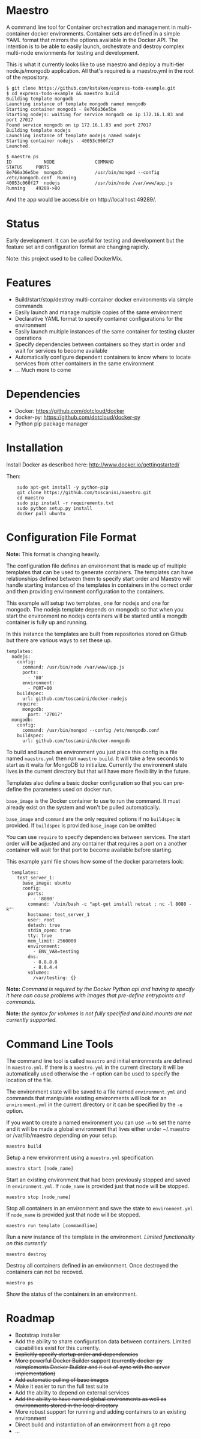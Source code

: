 Maestro
============

A command line tool for Container orchestration and management in multi-container docker environments. Container sets are defined in a simple YAML format that mirrors the options available in the Docker API. The intention is to be able to easily launch, orchestrate and destroy complex multi-node envionments for testing and development.

This is what it currently looks like to use maestro and deploy a multi-tier node.js/mongodb application. All that's required is a maestro.yml in the root of the repository.

```
$ git clone https://github.com/kstaken/express-todo-example.git
$ cd express-todo-example && maestro build
Building template mongodb
Launching instance of template mongodb named mongodb
Starting container mongodb - 8e766a36e5be
Starting nodejs: waiting for service mongodb on ip 172.16.1.83 and port 27017
Found service mongodb on ip 172.16.1.83 and port 27017
Building template nodejs
Launching instance of template nodejs named nodejs
Starting container nodejs - 40053c060f27
Launched.

$ maestro ps
ID            NODE               COMMAND                                     STATUS     PORTS
8e766a36e5be  mongodb            /usr/bin/mongod --config /etc/mongodb.conf  Running
40053c060f27  nodejs             /usr/bin/node /var/www/app.js               Running    49289->80
```

And the app would be accessible on http://localhost:49289/.

Status
======

Early development. It can be useful for testing and development but the feature set and configuration format are changing rapidly.

Note: this project used to be called DockerMix.

Features
========

- Build/start/stop/destroy multi-container docker environments via simple commands
- Easily launch and manage multiple copies of the same environment
- Declarative YAML format to specify container configurations for the environment
- Easily launch multiple instances of the same container for testing cluster operations
- Specify dependencies between containers so they start in order and wait for services to become available
- Automatically configure dependent containers to know where to locate services from other containers in the same environment
- ... Much more to come

Dependencies
=============

- Docker: https://github.com/dotcloud/docker
- docker-py: https://github.com/dotcloud/docker-py
- Python pip package manager

Installation
============

Install Docker as described here: http://www.docker.io/gettingstarted/

Then:
```
    sudo apt-get install -y python-pip
    git clone https://github.com/toscanini/maestro.git
    cd maestro
    sudo pip install -r requirements.txt 
    sudo python setup.py install
    docker pull ubuntu
```

Configuration File Format
=========================

**Note:** This format is changing heavily.

The configuration file defines an environment that is made up of multiple templates that can be used to generate containers. The templates can have relationships defined between them to specify start order and Maestro will handle starting instances of the templates in containers in the correct order and then providing environment configuration to the containers.

This example will setup two templates, one for nodejs and one for mongodb. The nodejs template depends on mongodb so that when you start the environment no nodejs containers will be started until a mongdb container is fully up and running.

In this instance the templates are built from repositories stored on Github but there are various ways to set these up.

```
templates:
  nodejs: 
    config:
      command: /usr/bin/node /var/www/app.js
      ports: 
        - '80'  
      environment:
        - PORT=80
    buildspec:
      url: github.com/toscanini/docker-nodejs
    require:
      mongodb: 
        port: '27017'
  mongodb:     
    config:
      command: /usr/bin/mongod --config /etc/mongodb.conf
    buildspec:
      url: github.com/toscanini/docker-mongodb
```

To build and launch an environment you just place this config in a file named `maestro.yml` then run `maestro build`. It will take a few seconds to start as it waits for MongoDB to initialize. Currently the environment state lives in the current directory but that will have more flexibility in the future.

Templates also define a basic docker configuration so that you can pre-define the parameters used on docker run.

`base_image` is the Docker container to use to run the command. It must already exist on the system and won't be pulled automatically.

`base_image` and `command` are the only required options if no `buildspec` is provided. If `buildspec` is provided `base_image` can be omitted

You can use `require` to specify dependencies between services. The start order will be adjusted and any container that requires a port on a another container will wait for that port to become available before starting.

This example yaml file shows how some of the docker parameters look:

```
  templates:
    test_server_1:
      base_image: ubuntu
      config:
        ports: 
          - '8080' 
        command: '/bin/bash -c "apt-get install netcat ; nc -l 8080 -k"' 
        hostname: test_server_1 
        user: root
        detach: true
        stdin_open: true
        tty: true
        mem_limit: 2560000
        environment: 
          - ENV_VAR=testing
        dns: 
          - 8.8.8.8
          - 8.8.4.4
        volumes: 
          /var/testing: {}
```

**Note:** *Command is required by the Docker Python api and having to specify it here can cause problems with images that pre-define entrypoints and commands.*

**Note:** *the syntax for volumes is not fully specified and bind mounts are not currently supported.*

Command Line Tools
===

The command line tool is called `maestro` and initial enironments are defined in `maestro.yml`. If there is a `maestro.yml` in the current directory it will be automatically used otherwise the `-f` option can be used to specify the location of the file.

The environment state will be saved to a file named `environment.yml` and commands that manipulate existing environments will look for an `environment.yml` in the current directory or it can be specified by the `-e` option.

If you want to create a named environment you can use `-n` to set the name and it will be made a global environment that lives either under ~/.maestro or /var/lib/maestro depending on your setup.

`maestro build`

Setup a new environment using a `maestro.yml` specification.

`maestro start [node_name]`

Start an existing environment that had been previously stopped and saved in `environment.yml`. If `node_name` is provided just that node will be stopped.

`maestro stop [node_name]`

Stop all containers in an environment and save the state to `environment.yml` If `node_name` is provided just that node will be stopped.

`maestro run template [commandline]`

Run a new instance of the template in the environment. *Limited functionality on this currently*

`maestro destroy`

Destroy all containers defined in an environment. Once destroyed the containers can not be recoved.

`maestro ps`

Show the status of the containers in an environment.

Roadmap
====

- Bootstrap installer
- Add the ability to share configuration data between containers. Limited capabilities exist for this currently.
- ~~Explicitly specify startup order and dependencies~~
- ~~More powerful Docker Builder support~~ ~~(currently docker-py reimplements Docker Builder and it out of sync with the server implementation)~~
- ~~Add automatic pulling of base images~~
- Make it easier to run the full test suite
- Add the ability to depend on external services
- ~~Add the ability to have named global environments as well as environments stored in the local directory~~
- More robust support for running and adding containers to an existing environment
- Direct build and instantiation of an environment from a git repo
- ...